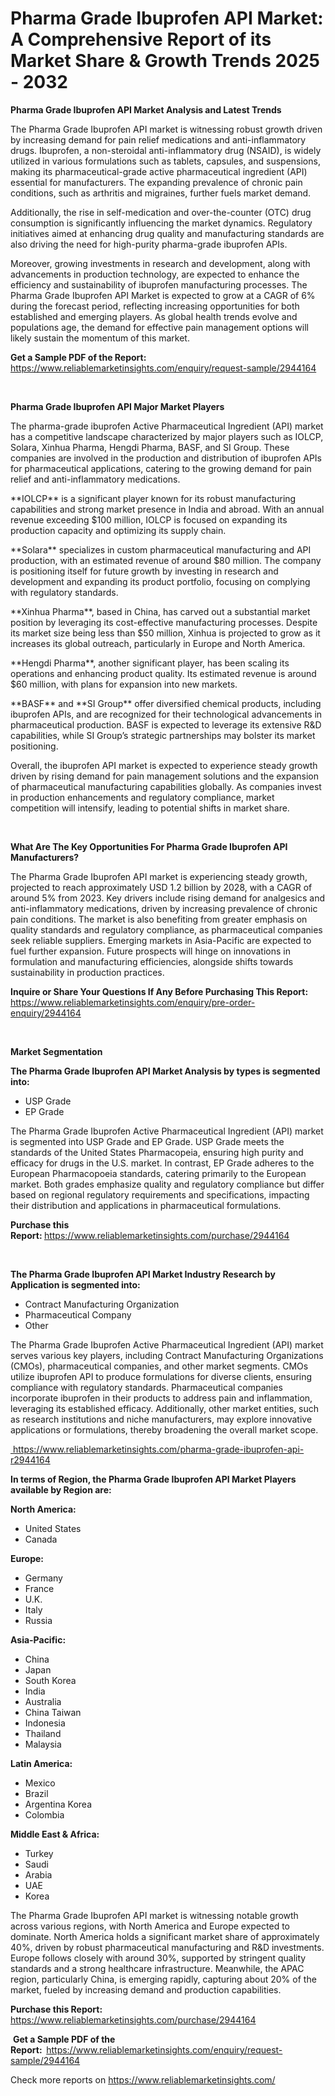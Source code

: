 <p><h1>Pharma Grade Ibuprofen API Market: A Comprehensive Report of its Market Share & Growth Trends 2025 - 2032</h1></p><p><strong>Pharma Grade Ibuprofen API Market Analysis and Latest Trends</strong></p>
<p><p>The Pharma Grade Ibuprofen API market is witnessing robust growth driven by increasing demand for pain relief medications and anti-inflammatory drugs. Ibuprofen, a non-steroidal anti-inflammatory drug (NSAID), is widely utilized in various formulations such as tablets, capsules, and suspensions, making its pharmaceutical-grade active pharmaceutical ingredient (API) essential for manufacturers. The expanding prevalence of chronic pain conditions, such as arthritis and migraines, further fuels market demand.</p><p>Additionally, the rise in self-medication and over-the-counter (OTC) drug consumption is significantly influencing the market dynamics. Regulatory initiatives aimed at enhancing drug quality and manufacturing standards are also driving the need for high-purity pharma-grade ibuprofen APIs. </p><p>Moreover, growing investments in research and development, along with advancements in production technology, are expected to enhance the efficiency and sustainability of ibuprofen manufacturing processes. The Pharma Grade Ibuprofen API Market is expected to grow at a CAGR of 6% during the forecast period, reflecting increasing opportunities for both established and emerging players. As global health trends evolve and populations age, the demand for effective pain management options will likely sustain the momentum of this market.</p></p>
<p><strong>Get a Sample PDF of the Report:&nbsp;</strong> <a href="https://www.reliablemarketinsights.com/enquiry/request-sample/2944164?utm_campaign=2181&utm_medium=2&utm_source=Github&utm_content=ia&utm_term=15032025&utm_id=pharma-grade-ibuprofen-api">https://www.reliablemarketinsights.com/enquiry/request-sample/2944164</a></p>
<p>&nbsp;</p>
<p><strong>Pharma Grade Ibuprofen API Major Market Players</strong></p>
<p><p>The pharma-grade ibuprofen Active Pharmaceutical Ingredient (API) market has a competitive landscape characterized by major players such as IOLCP, Solara, Xinhua Pharma, Hengdi Pharma, BASF, and SI Group. These companies are involved in the production and distribution of ibuprofen APIs for pharmaceutical applications, catering to the growing demand for pain relief and anti-inflammatory medications.</p><p>**IOLCP** is a significant player known for its robust manufacturing capabilities and strong market presence in India and abroad. With an annual revenue exceeding $100 million, IOLCP is focused on expanding its production capacity and optimizing its supply chain.</p><p>**Solara** specializes in custom pharmaceutical manufacturing and API production, with an estimated revenue of around $80 million. The company is positioning itself for future growth by investing in research and development and expanding its product portfolio, focusing on complying with regulatory standards.</p><p>**Xinhua Pharma**, based in China, has carved out a substantial market position by leveraging its cost-effective manufacturing processes. Despite its market size being less than $50 million, Xinhua is projected to grow as it increases its global outreach, particularly in Europe and North America.</p><p>**Hengdi Pharma**, another significant player, has been scaling its operations and enhancing product quality. Its estimated revenue is around $60 million, with plans for expansion into new markets.</p><p>**BASF** and **SI Group** offer diversified chemical products, including ibuprofen APIs, and are recognized for their technological advancements in pharmaceutical production. BASF is expected to leverage its extensive R&D capabilities, while SI Group’s strategic partnerships may bolster its market positioning.</p><p>Overall, the ibuprofen API market is expected to experience steady growth driven by rising demand for pain management solutions and the expansion of pharmaceutical manufacturing capabilities globally. As companies invest in production enhancements and regulatory compliance, market competition will intensify, leading to potential shifts in market share.</p></p>
<p>&nbsp;</p>
<p><strong>What Are The Key Opportunities For Pharma Grade Ibuprofen API Manufacturers?</strong></p>
<p><p>The Pharma Grade Ibuprofen API market is experiencing steady growth, projected to reach approximately USD 1.2 billion by 2028, with a CAGR of around 5% from 2023. Key drivers include rising demand for analgesics and anti-inflammatory medications, driven by increasing prevalence of chronic pain conditions. The market is also benefiting from greater emphasis on quality standards and regulatory compliance, as pharmaceutical companies seek reliable suppliers. Emerging markets in Asia-Pacific are expected to fuel further expansion. Future prospects will hinge on innovations in formulation and manufacturing efficiencies, alongside shifts towards sustainability in production practices.</p></p>
<p><strong>Inquire or Share Your Questions If Any Before Purchasing This Report:</strong> <a href="https://www.reliablemarketinsights.com/enquiry/pre-order-enquiry/2944164?utm_campaign=2181&utm_medium=2&utm_source=Github&utm_content=ia&utm_term=15032025&utm_id=pharma-grade-ibuprofen-api">https://www.reliablemarketinsights.com/enquiry/pre-order-enquiry/2944164</a></p>
<p>&nbsp;</p>
<p><strong>Market Segmentation</strong></p>
<p><strong>The Pharma Grade Ibuprofen API Market Analysis by types is segmented into:</strong></p>
<p><ul><li>USP Grade</li><li>EP Grade</li></ul></p>
<p><p>The Pharma Grade Ibuprofen Active Pharmaceutical Ingredient (API) market is segmented into USP Grade and EP Grade. USP Grade meets the standards of the United States Pharmacopeia, ensuring high purity and efficacy for drugs in the U.S. market. In contrast, EP Grade adheres to the European Pharmacopoeia standards, catering primarily to the European market. Both grades emphasize quality and regulatory compliance but differ based on regional regulatory requirements and specifications, impacting their distribution and applications in pharmaceutical formulations.</p></p>
<p><strong>Purchase this Report:&nbsp;</strong><a href="https://www.reliablemarketinsights.com/purchase/2944164?utm_campaign=2181&utm_medium=2&utm_source=Github&utm_content=ia&utm_term=15032025&utm_id=pharma-grade-ibuprofen-api">https://www.reliablemarketinsights.com/purchase/2944164</a></p>
<p>&nbsp;</p>
<p><strong>The Pharma Grade Ibuprofen API Market Industry Research by Application is segmented into:</strong></p>
<p><ul><li>Contract Manufacturing Organization</li><li>Pharmaceutical Company</li><li>Other</li></ul></p>
<p><p>The Pharma Grade Ibuprofen Active Pharmaceutical Ingredient (API) market serves various key players, including Contract Manufacturing Organizations (CMOs), pharmaceutical companies, and other market segments. CMOs utilize ibuprofen API to produce formulations for diverse clients, ensuring compliance with regulatory standards. Pharmaceutical companies incorporate ibuprofen in their products to address pain and inflammation, leveraging its established efficacy. Additionally, other market entities, such as research institutions and niche manufacturers, may explore innovative applications or formulations, thereby broadening the overall market scope.</p></p>
<p><a href="https://www.reliablemarketinsights.com/pharma-grade-ibuprofen-api-r2944164?utm_campaign=2181&utm_medium=2&utm_source=Github&utm_content=ia&utm_term=15032025&utm_id=pharma-grade-ibuprofen-api">&nbsp;https://www.reliablemarketinsights.com/pharma-grade-ibuprofen-api-r2944164</a></p>
<p><strong>In terms of Region, the Pharma Grade Ibuprofen API Market Players available by Region are:</strong></p>
<p>
    <p> <strong> North America: </strong>
        <ul>
            <li>United States</li>
            <li>Canada</li>
        </ul>
        </p> 
    <p> <strong> Europe: </strong>
        <ul>
            <li>Germany</li>
            <li>France</li>
            <li>U.K.</li>
            <li>Italy</li>
            <li>Russia</li>
        </ul>
        </p> 
    <p> <strong> Asia-Pacific: </strong>
        <ul>
            <li>China</li>
            <li>Japan</li>
            <li>South Korea</li>
            <li>India</li>
            <li>Australia</li>
            <li>China Taiwan</li>
            <li>Indonesia</li>
            <li>Thailand</li>
            <li>Malaysia</li>
        </ul>
        </p> 
    <p> <strong> Latin America: </strong>
        <ul>
            <li>Mexico</li>
            <li>Brazil</li>
            <li>Argentina Korea</li>
            <li>Colombia</li>
        </ul>
        </p> 
    <p> <strong> Middle East & Africa: </strong>
        <ul>
            <li>Turkey</li>
            <li>Saudi</li>
            <li>Arabia</li>
            <li>UAE</li>
            <li>Korea</li>
        </ul>
    </p>
    </p>
<p><p>The Pharma Grade Ibuprofen API market is witnessing notable growth across various regions, with North America and Europe expected to dominate. North America holds a significant market share of approximately 40%, driven by robust pharmaceutical manufacturing and R&D investments. Europe follows closely with around 30%, supported by stringent quality standards and a strong healthcare infrastructure. Meanwhile, the APAC region, particularly China, is emerging rapidly, capturing about 20% of the market, fueled by increasing demand and production capabilities.</p></p>
<p><strong>Purchase this Report: </strong><a href="https://www.reliablemarketinsights.com/purchase/2944164?utm_campaign=2181&utm_medium=2&utm_source=Github&utm_content=ia&utm_term=15032025&utm_id=pharma-grade-ibuprofen-api">https://www.reliablemarketinsights.com/purchase/2944164</a></p>
<p>&nbsp;<strong>Get a Sample PDF of the Report:&nbsp;&nbsp;</strong><a href="https://www.reliablemarketinsights.com/enquiry/request-sample/2944164?utm_campaign=2181&utm_medium=2&utm_source=Github&utm_content=ia&utm_term=15032025&utm_id=pharma-grade-ibuprofen-api">https://www.reliablemarketinsights.com/enquiry/request-sample/2944164</a></p>
<p><strong></strong></p>
<p>Check more reports on <a href="https://www.reliablemarketinsights.com/?utm_campaign=2181&utm_medium=2&utm_source=Github&utm_content=ia&utm_term=15032025&utm_id=pharma-grade-ibuprofen-api">https://www.reliablemarketinsights.com/</a></p>
